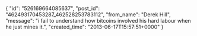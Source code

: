  {
   "id": "526169664085637",
   "post_id": "462493170453287_462528253783112",
   "from_name": "Derek Hill",
   "message": "i fail to understand how bitcoins involved his hard labour when he just mines it.",
   "created_time": "2013-06-17T15:57:51+0000"
 }

